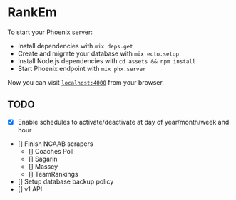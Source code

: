 # RankEm

To start your Phoenix server:

  * Install dependencies with `mix deps.get`
  * Create and migrate your database with `mix ecto.setup`
  * Install Node.js dependencies with `cd assets && npm install`
  * Start Phoenix endpoint with `mix phx.server`

Now you can visit [`localhost:4000`](http://localhost:4000) from your browser.

## TODO
- [X] Enable schedules to activate/deactivate at day of year/month/week and hour
- [] Finish NCAAB scrapers
  - [] Coaches Poll
  - [] Sagarin
  - [] Massey
  - [] TeamRankings
- [] Setup database backup policy
- [] v1 API
